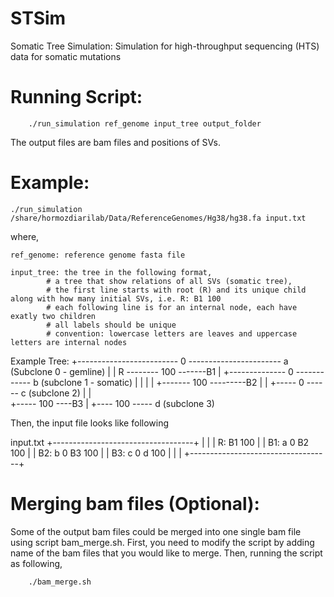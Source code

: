 # STSim
Somatic Tree Simulation:  Simulation for high-throughput sequencing (HTS) data for somatic mutations

Running Script:
===============
	
		./run_simulation ref_genome input_tree output_folder


The output files are bam files and positions of SVs.

Example:
========

	./run_simulation /share/hormozdiarilab/Data/ReferenceGenomes/Hg38/hg38.fa input.txt

where,

	ref_genome: reference genome fasta file

	input_tree: the tree in the following format,
			# a tree that show relations of all SVs (somatic tree), 
			# the first line starts with root (R) and its unique child along with how many initial SVs, i.e. R: B1 100
			# each following line is for an internal node, each have exatly two children
			# all labels should be unique
			# convention: lowercase letters are leaves and uppercase letters are internal nodes


Example Tree:
		      +------------------------- 0 ----------------------- a (Subclone 0 - gemline)
                      |
                      |
R -------- 100 -------B1
                      |                     +-------------- 0 ------------ b (subclone 1 - somatic)
                      |                     |
                      |                     |
                      +------- 100 ---------B2
                                            |
                                            |              +----- 0 ------ c (subclone 2)
                                            |              |  
                                            +----- 100 ----B3
                                                           |
      							   +---- 100 ----- d (subclone 3)


Then, the input file looks like following

input.txt
+-----------------------------------+
|	     			    |
|   R: B1 100                       |
|   B1: a 0 B2 100                  |
|   B2: b 0 B3 100                  |
|   B3: c 0 d 100	            |
|                                   |
+-----------------------------------+




Merging bam files (Optional):
=============================

Some of the output bam files could be merged into one single bam file using script bam_merge.sh. First, you need to modify the script by adding name of the bam files that you would like to merge. Then, running the script as following,


		./bam_merge.sh 



